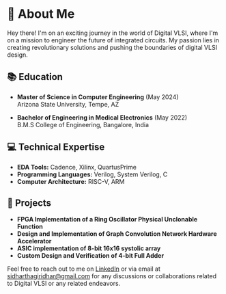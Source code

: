 # 🚀 About Me

Hey there! I'm on an exciting journey in the world of Digital VLSI, where I'm on a mission to engineer the future of integrated circuits. My passion lies in creating revolutionary solutions and pushing the boundaries of digital VLSI design.

## 📚 Education
- **Master of Science in Computer Engineering** (May 2024)  
  Arizona State University, Tempe, AZ

- **Bachelor of Engineering in Medical Electronics** (May 2022)  
  B.M.S College of Engineering, Bangalore, India

## 💻 Technical Expertise
- **EDA Tools:** Cadence, Xilinx, QuartusPrime
- **Programming Languages:** Verilog, System Verilog, C
- **Computer Architecture:** RISC-V, ARM

## 🔧 Projects
- **FPGA Implementation of a Ring Oscillator Physical Unclonable Function**
- **Design and Implementation of Graph Convolution Network Hardware Accelerator**
- **ASIC implementation of 8-bit 16x16 systolic array**
- **Custom Design and Verification of 4-bit Full Adder**

Feel free to reach out to me on [LinkedIn](https://www.linkedin.com/in/sidhartha-g) or via email at sidharthagiridhar@gmail.com for any discussions or collaborations related to Digital VLSI or any related endeavors.




